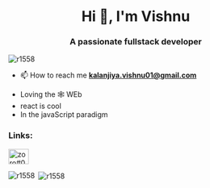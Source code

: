 <h1 align="center">Hi 👋, I'm Vishnu</h1>
<h3 align="center">A passionate fullstack developer</h3>

<p align="left"> <img src="https://komarev.com/ghpvc/?username=r1558&label=Profile%20views&color=0e75b6&style=flat" alt="r1558" /> </p>

- 📫 How to reach me **kalanjiya.vishnu01@gmail.com**
<p align="left">
</p>



- Loving the 🕸 WEb
- react is cool
- In the javaScript paradigm


<h3 align="left">Links:</h3>
<p align="left">
<a href="https://discord.gg/zoro#0921" target="blank"><img align="center" src="https://raw.githubusercontent.com/rahuldkjain/github-profile-readme-generator/master/src/images/icons/Social/discord.svg" alt="zoro#0921" height="30" width="40" /></a>
</p>

<p><img align="left" src="https://github-readme-stats.vercel.app/api/top-langs?username=r1558&show_icons=true&locale=en&layout=compact" alt="r1558" /></p>

<p>&nbsp;<img align="center" src="https://github-readme-stats.vercel.app/api?username=r1558&show_icons=true&locale=en" alt="r1558" /></p>
